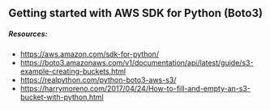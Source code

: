 ## Getting started with AWS SDK for Python (Boto3)

##### Resources:

* https://aws.amazon.com/sdk-for-python/
* https://boto3.amazonaws.com/v1/documentation/api/latest/guide/s3-example-creating-buckets.html
* https://realpython.com/python-boto3-aws-s3/
* https://harrymoreno.com/2017/04/24/How-to-fill-and-empty-an-s3-bucket-with-python.html